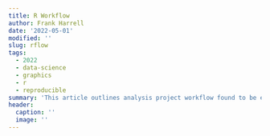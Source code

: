 ```yaml
--- 
title: R Workflow
author: Frank Harrell
date: '2022-05-01'
modified: ''
slug: rflow
tags:
  - 2022
  - data-science
  - graphics
  - r
  - reproducible
summary: 'This article outlines analysis project workflow found to be efficient in making reproducible research reports using R with `Rmarkdown` and now `Quarto`.  I start by covering the creation of annotated analysis files and running descriptive statistics on them with goals of understanding the data and the quality and completeness of the data.  Functions in the `Hmisc` package are used to annotate data frames and data tables with labels and units of measurement and to produce tabular and graphical statistical summaries. Several examples of processing and manipulating data using the `data.table` package are given.  Finally, examples of caching results and doing parallel processing are presented.'
header:
  caption: ''
  image: ''
---
```


